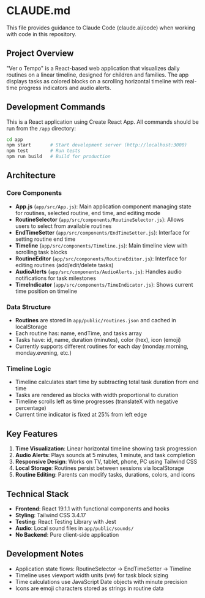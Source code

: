 # CLAUDE.md

This file provides guidance to Claude Code (claude.ai/code) when working with code in this repository.

## Project Overview

"Ver o Tempo" is a React-based web application that visualizes daily routines on a linear timeline, designed for children and families. The app displays tasks as colored blocks on a scrolling horizontal timeline with real-time progress indicators and audio alerts.

## Development Commands

This is a React application using Create React App. All commands should be run from the `/app` directory:

```bash
cd app
npm start       # Start development server (http://localhost:3000)
npm test        # Run tests
npm run build   # Build for production
```

## Architecture

### Core Components

- **App.js** (`app/src/App.js`): Main application component managing state for routines, selected routine, end time, and editing mode
- **RoutineSelector** (`app/src/components/RoutineSelector.js`): Allows users to select from available routines
- **EndTimeSetter** (`app/src/components/EndTimeSetter.js`): Interface for setting routine end time
- **Timeline** (`app/src/components/Timeline.js`): Main timeline view with scrolling task blocks
- **RoutineEditor** (`app/src/components/RoutineEditor.js`): Interface for editing routines (add/edit/delete tasks)
- **AudioAlerts** (`app/src/components/AudioAlerts.js`): Handles audio notifications for task milestones
- **TimeIndicator** (`app/src/components/TimeIndicator.js`): Shows current time position on timeline

### Data Structure

- **Routines** are stored in `app/public/routines.json` and cached in localStorage
- Each routine has: name, endTime, and tasks array
- Tasks have: id, name, duration (minutes), color (hex), icon (emoji)
- Currently supports different routines for each day (monday.morning, monday.evening, etc.)

### Timeline Logic

- Timeline calculates start time by subtracting total task duration from end time
- Tasks are rendered as blocks with width proportional to duration
- Timeline scrolls left as time progresses (translateX with negative percentage)
- Current time indicator is fixed at 25% from left edge

## Key Features

1. **Time Visualization**: Linear horizontal timeline showing task progression
2. **Audio Alerts**: Plays sounds at 5 minutes, 1 minute, and task completion
3. **Responsive Design**: Works on TV, tablet, phone, PC using Tailwind CSS
4. **Local Storage**: Routines persist between sessions via localStorage
5. **Routine Editing**: Parents can modify tasks, durations, colors, and icons

## Technical Stack

- **Frontend**: React 19.1.1 with functional components and hooks
- **Styling**: Tailwind CSS 3.4.17
- **Testing**: React Testing Library with Jest
- **Audio**: Local sound files in `app/public/sounds/`
- **No Backend**: Pure client-side application

## Development Notes

- Application state flows: RoutineSelector → EndTimeSetter → Timeline
- Timeline uses viewport width units (vw) for task block sizing
- Time calculations use JavaScript Date objects with minute precision
- Icons are emoji characters stored as strings in routine data
